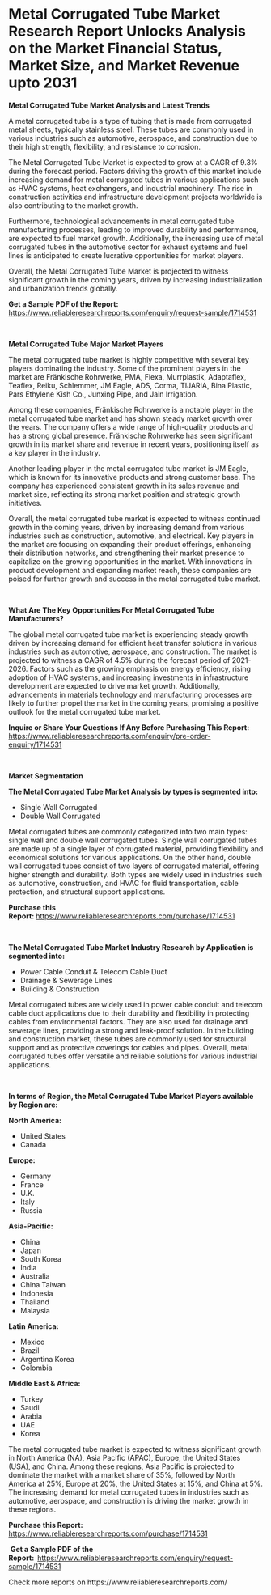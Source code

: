 <p><h1>Metal Corrugated Tube Market Research Report Unlocks Analysis on the Market Financial Status, Market Size, and Market Revenue upto 2031</h1></p><p><strong>Metal Corrugated Tube Market Analysis and Latest Trends</strong></p>
<p><p>A metal corrugated tube is a type of tubing that is made from corrugated metal sheets, typically stainless steel. These tubes are commonly used in various industries such as automotive, aerospace, and construction due to their high strength, flexibility, and resistance to corrosion.</p><p>The Metal Corrugated Tube Market is expected to grow at a CAGR of 9.3% during the forecast period. Factors driving the growth of this market include increasing demand for metal corrugated tubes in various applications such as HVAC systems, heat exchangers, and industrial machinery. The rise in construction activities and infrastructure development projects worldwide is also contributing to the market growth.</p><p>Furthermore, technological advancements in metal corrugated tube manufacturing processes, leading to improved durability and performance, are expected to fuel market growth. Additionally, the increasing use of metal corrugated tubes in the automotive sector for exhaust systems and fuel lines is anticipated to create lucrative opportunities for market players.</p><p>Overall, the Metal Corrugated Tube Market is projected to witness significant growth in the coming years, driven by increasing industrialization and urbanization trends globally.</p></p>
<p><strong>Get a Sample PDF of the Report:&nbsp;</strong> <a href="https://www.reliableresearchreports.com/enquiry/request-sample/1714531">https://www.reliableresearchreports.com/enquiry/request-sample/1714531</a></p>
<p>&nbsp;</p>
<p><strong>Metal Corrugated Tube Major Market Players</strong></p>
<p><p>The metal corrugated tube market is highly competitive with several key players dominating the industry. Some of the prominent players in the market are Fränkische Rohrwerke, PMA, Flexa, Murrplastik, Adaptaflex, Teaflex, Reiku, Schlemmer, JM Eagle, ADS, Corma, TIJARIA, Bina Plastic, Pars Ethylene Kish Co., Junxing Pipe, and Jain Irrigation.</p><p>Among these companies, Fränkische Rohrwerke is a notable player in the metal corrugated tube market and has shown steady market growth over the years. The company offers a wide range of high-quality products and has a strong global presence. Fränkische Rohrwerke has seen significant growth in its market share and revenue in recent years, positioning itself as a key player in the industry.</p><p>Another leading player in the metal corrugated tube market is JM Eagle, which is known for its innovative products and strong customer base. The company has experienced consistent growth in its sales revenue and market size, reflecting its strong market position and strategic growth initiatives.</p><p>Overall, the metal corrugated tube market is expected to witness continued growth in the coming years, driven by increasing demand from various industries such as construction, automotive, and electrical. Key players in the market are focusing on expanding their product offerings, enhancing their distribution networks, and strengthening their market presence to capitalize on the growing opportunities in the market. With innovations in product development and expanding market reach, these companies are poised for further growth and success in the metal corrugated tube market.</p></p>
<p>&nbsp;</p>
<p><strong>What Are The Key Opportunities For Metal Corrugated Tube Manufacturers?</strong></p>
<p><p>The global metal corrugated tube market is experiencing steady growth driven by increasing demand for efficient heat transfer solutions in various industries such as automotive, aerospace, and construction. The market is projected to witness a CAGR of 4.5% during the forecast period of 2021-2026. Factors such as the growing emphasis on energy efficiency, rising adoption of HVAC systems, and increasing investments in infrastructure development are expected to drive market growth. Additionally, advancements in materials technology and manufacturing processes are likely to further propel the market in the coming years, promising a positive outlook for the metal corrugated tube market.</p></p>
<p><strong>Inquire or Share Your Questions If Any Before Purchasing This Report:</strong> <a href="https://www.reliableresearchreports.com/enquiry/pre-order-enquiry/1714531">https://www.reliableresearchreports.com/enquiry/pre-order-enquiry/1714531</a></p>
<p>&nbsp;</p>
<p><strong>Market Segmentation</strong></p>
<p><strong>The Metal Corrugated Tube Market Analysis by types is segmented into:</strong></p>
<p><ul><li>Single Wall Corrugated</li><li>Double Wall Corrugated</li></ul></p>
<p><p>Metal corrugated tubes are commonly categorized into two main types: single wall and double wall corrugated tubes. Single wall corrugated tubes are made up of a single layer of corrugated material, providing flexibility and economical solutions for various applications. On the other hand, double wall corrugated tubes consist of two layers of corrugated material, offering higher strength and durability. Both types are widely used in industries such as automotive, construction, and HVAC for fluid transportation, cable protection, and structural support applications.</p></p>
<p><strong>Purchase this Report:&nbsp;</strong><a href="https://www.reliableresearchreports.com/purchase/1714531">https://www.reliableresearchreports.com/purchase/1714531</a></p>
<p>&nbsp;</p>
<p><strong>The Metal Corrugated Tube Market Industry Research by Application is segmented into:</strong></p>
<p><ul><li>Power Cable Conduit & Telecom Cable Duct</li><li>Drainage & Sewerage Lines</li><li>Building & Construction</li></ul></p>
<p><p>Metal corrugated tubes are widely used in power cable conduit and telecom cable duct applications due to their durability and flexibility in protecting cables from environmental factors. They are also used for drainage and sewerage lines, providing a strong and leak-proof solution. In the building and construction market, these tubes are commonly used for structural support and as protective coverings for cables and pipes. Overall, metal corrugated tubes offer versatile and reliable solutions for various industrial applications.</p></p>
<p>&nbsp;</p>
<p><strong>In terms of Region, the Metal Corrugated Tube Market Players available by Region are:</strong></p>
<p>
    <p> <strong> North America: </strong>
        <ul>
            <li>United States</li>
            <li>Canada</li>
        </ul>
        </p> 
    <p> <strong> Europe: </strong>
        <ul>
            <li>Germany</li>
            <li>France</li>
            <li>U.K.</li>
            <li>Italy</li>
            <li>Russia</li>
        </ul>
        </p> 
    <p> <strong> Asia-Pacific: </strong>
        <ul>
            <li>China</li>
            <li>Japan</li>
            <li>South Korea</li>
            <li>India</li>
            <li>Australia</li>
            <li>China Taiwan</li>
            <li>Indonesia</li>
            <li>Thailand</li>
            <li>Malaysia</li>
        </ul>
        </p> 
    <p> <strong> Latin America: </strong>
        <ul>
            <li>Mexico</li>
            <li>Brazil</li>
            <li>Argentina Korea</li>
            <li>Colombia</li>
        </ul>
        </p> 
    <p> <strong> Middle East & Africa: </strong>
        <ul>
            <li>Turkey</li>
            <li>Saudi</li>
            <li>Arabia</li>
            <li>UAE</li>
            <li>Korea</li>
        </ul>
    </p>
    </p>
<p><p>The metal corrugated tube market is expected to witness significant growth in North America (NA), Asia Pacific (APAC), Europe, the United States (USA), and China. Among these regions, Asia Pacific is projected to dominate the market with a market share of 35%, followed by North America at 25%, Europe at 20%, the United States at 15%, and China at 5%. The increasing demand for metal corrugated tubes in industries such as automotive, aerospace, and construction is driving the market growth in these regions.</p></p>
<p><strong>Purchase this Report: </strong><a href="https://www.reliableresearchreports.com/purchase/1714531">https://www.reliableresearchreports.com/purchase/1714531</a></p>
<p>&nbsp;<strong>Get a Sample PDF of the Report:&nbsp;&nbsp;</strong><a href="https://www.reliableresearchreports.com/enquiry/request-sample/1714531">https://www.reliableresearchreports.com/enquiry/request-sample/1714531</a></p>
<p><strong></strong></p>
<p>Check more reports on https://www.reliableresearchreports.com/</p>